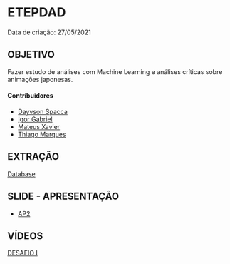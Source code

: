 # ETEPDAD
Data de criação: 27/05/2021


## OBJETIVO
Fazer estudo de análises com Machine Learning e análises críticas sobre animações japonesas.

#### Contribuidores

- [Dayvson Spacca](https://github.com/dayvsonspacca)
- [Igor Gabriel](https://github.com/IgorLekal)
- [Mateus Xavier](https://github.com/sauMte)
- [Thiago Marques](https://github.com/thiamarr)

## EXTRAÇÃO 
[Database](https://www.kaggle.com/hernan4444/anime-recommendation-database-2020?select=anime.csv)

## SLIDE - APRESENTAÇÃO
- [AP2](https://www.canva.com/design/DAEfnByomaY/Bq07HGawyZb1GjJx_fdtLg/view?utm_content=DAEfnByomaY&utm_campaign=designshare&utm_medium=link&utm_source=publishsharelink)

## VÍDEOS 
[DESAFIO I](https://www.youtube.com/watch?v=_l01dPG2qHk&ab_channel=MateusXavier) 
